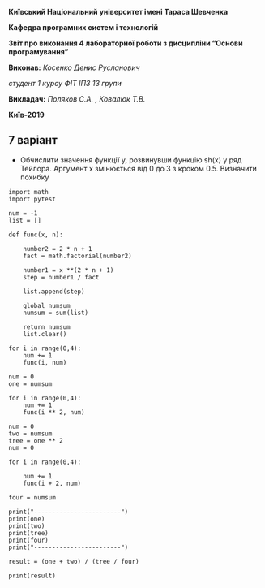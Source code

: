**Київський Національний  університет імені Тараса Шевченка**

**Кафедра програмних систем і технологій**

**Звіт про виконання 4 лабораторної роботи  з дисципліни
“Основи програмування”**

**Виконав:** *Косенко Денис Русланович*

*студент 1 курсу ФІТ ІПЗ 13 групи*

**Викладач:**  *Поляков С.А. , Ковалюк Т.В.*

**Київ-2019**

## 7 варіант

- Обчислити значення функції у, розвинувши функцію sh(x) у ряд Тейлора. Аргумент х змінюється від 0 до 3 з кроком 0.5. Визначити похибку 

````
import math
import pytest

num = -1
list = []

def func(x, n):

    number2 = 2 * n + 1   
    fact = math.factorial(number2)
    
    number1 = x **(2 * n + 1)
    step = number1 / fact

    list.append(step)

    global numsum
    numsum = sum(list)

    return numsum
    list.clear()

for i in range(0,4):
    num += 1
    func(i, num)

num = 0
one = numsum

for i in range(0,4):
    num += 1
    func(i ** 2, num)

num = 0
two = numsum
tree = one ** 2
num = 0

for i in range(0,4):

    num += 1   
    func(i + 2, num)

four = numsum

print("------------------------")
print(one)
print(two)
print(tree)
print(four)
print("------------------------")

result = (one + two) / (tree / four)

print(result)
